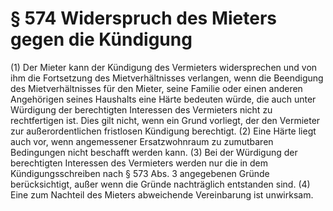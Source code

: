 # § 574 Widerspruch des Mieters gegen die Kündigung
(1) Der Mieter kann der Kündigung des Vermieters widersprechen und von ihm die Fortsetzung des Mietverhältnisses verlangen, wenn die Beendigung des Mietverhältnisses für den Mieter, seine Familie oder einen anderen Angehörigen seines Haushalts eine Härte bedeuten würde, die auch unter Würdigung der berechtigten Interessen des Vermieters nicht zu rechtfertigen ist. Dies gilt nicht, wenn ein Grund vorliegt, der den Vermieter zur außerordentlichen fristlosen Kündigung berechtigt.
(2) Eine Härte liegt auch vor, wenn angemessener Ersatzwohnraum zu zumutbaren Bedingungen nicht beschafft werden kann.
(3) Bei der Würdigung der berechtigten Interessen des Vermieters werden nur die in dem Kündigungsschreiben nach § 573 Abs. 3 angegebenen Gründe berücksichtigt, außer wenn die Gründe nachträglich entstanden sind.
(4) Eine zum Nachteil des Mieters abweichende Vereinbarung ist unwirksam.